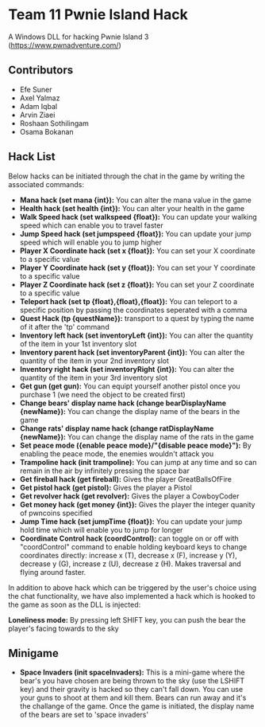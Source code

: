 # Team 11 Pwnie Island Hack

A Windows DLL for hacking Pwnie Island 3 (https://www.pwnadventure.com/) 

## Contributors
- Efe Suner
- Axel Yalmaz
- Adam Iqbal
- Arvin Ziaei
- Roshaan Sothilingam
- Osama Bokanan

## Hack List

Below hacks can be initiated through the chat in the game by writing the associated commands:

- **Mana hack (set mana {int}):** You can alter the mana value in the game
- **Health hack (set health {int}):** You can alter your health in the game
- **Walk Speed hack (set walkspeed {float}):** You can update your walking speed which can enable you to travel faster
- **Jump Speed hack (set jumpspeed {float}):** You can update your jump speed which will enable you to jump higher
- **Player X Coordinate hack (set x {float}):** You can set your X coordinate to a specific value
- **Player Y Coordinate hack (set y {float}):** You can set your Y coordinate to a specific value
- **Player Z Coordinate hack (set z {float}):** You can set your Z coordinate to a specific value
- **Teleport hack (set tp {float},{float},{float}):** You can teleport to a specific position by passing the coordinates seperated with a comma
- **Quest Hack (tp {questName}):** transport to a quest by typing the name of it after the 'tp' command
- **Inventory left hack (set inventoryLeft {int}):** You can alter the quantity of the item in your 1st inventory slot
- **Inventory parent hack (set inventoryParent {int}):** You can alter the quantity of the item in your 2nd inventory slot
- **Inventory right hack (set inventoryRight {int}):** You can alter the quantity of the item in your 3rd inventory slot
- **Get gun (get gun):** You can equipt yourself another pistol once you purchase 1 (we need the object to be created first)
- **Change bears' display name hack (change bearDisplayName {newName}):** You can change the display name of the bears in the game 
- **Change rats' display name hack (change ratDisplayName {newName}):** You can change the display name of the rats in the game 
- **Set peace mode ({enable peace mode}/"{disable peace mode}"):** By enabling the peace mode, the enemies wouldn't attack you
- **Trampoline hack (init trampoline):** You can jump at any time and so can remain in the air by infinitely pressing the space bar
- **Get fireball hack (get fireball):** Gives the player GreatBallsOfFire
- **Get pistol hack (get pistol):** Gives the player a Pistol
- **Get revolver hack (get revolver):** Gives the player a CowboyCoder
- **Get money hack (get money {int}):** Gives the player the integer quanity of pwncoins specified
- **Jump Time hack (set jumpTime {float}):** You can update your jump hold time which will enable you to jump for longer
- **Coordinate Control hack (coordControl):** can toggle on or off with "coordControl" command to enable holding keyboard keys to change coordinates directly: increase x (T), decrease x (F), increase y (Y), decrease y (G), increase z (U), decrease z (H). Makes traversal and flying around faster.



In addition to above hack which can be triggered by the user's choice using the chat functionality, we have also implemented a hack which is hooked to the game as soon as the DLL is injected:

**Loneliness mode:** By pressing left SHIFT key, you can push the bear the player's facing towards to the sky

## **Minigame**
- **Space Invaders (init spaceInvaders):** This is a mini-game where the bear's you have chosen are being thrown to the sky (use the LSHIFT key) and their gravity is hacked so they can't fall down. You can use your guns to shoot at them and kill them. Bears can run away and it's the challange of the game. Once the game is initiated, the display name of the bears are set to 'space invaders'
